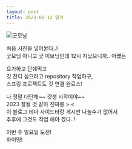 ```yaml
---
layout: post  
title: 2023-01-12 일기
---
```

  
![굿모닝](https://hyunkyungyu.github.io/images/good-morning.jfif)

처음 사진을 넣어본다..!  
굿모닝 아니고 굿 이브닝인데 12시 지났으니까.. 어쩄든  

요가하고 단쉐먹고   
깃 잔디 심으려고 repository 작업하구,  
스프링 프로젝트도 깃 연결 완료스!  

나 정말 대단해~~ 갓생 시작이야~~  
2023 잘될 것 같아 진짜룽 >.<  
이 블로그 테마 사이드바랑 게시판 나눌수가 없어서  
추후에 그것도 작업 해야 겠다..!  

이번 주 일요일 도전!  
화이띵!
